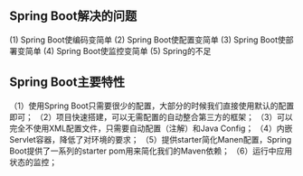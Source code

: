 ## Spring Boot解决的问题

(1) Spring Boot使编码变简单 
(2) Spring Boot使配置变简单 
(3) Spring Boot使部署变简单 
(4) Spring Boot使监控变简单 
(5) Spring的不足

## Spring Boot主要特性

（1）使用Spring Boot只需要很少的配置，大部分的时候我们直接使用默认的配置即可； 
（2）项目快速搭建，可以无需配置的自动整合第三方的框架； 
（3）可以完全不使用XML配置文件，只需要自动配置（注解）和Java Config； 
（4）内嵌Servlet容器，降低了对环境的要求； 
（5）提供starter简化Manen配置，Spring Boot提供了一系列的starter pom用来简化我们的Maven依赖； 
（6）运行中应用状态的监控；